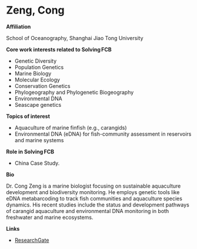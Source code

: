 # Zeng, Cong

**Affiliation**

School of Oceanography, Shanghai Jiao Tong University

**Core work interests related to Solving FCB**

* Genetic Diversity
* Population Genetics
* Marine Biology
* Molecular Ecology
* Conservation Genetics
* Phylogeography and Phylogenetic Biogeography
* Environmental DNA
* Seascape genetics

**Topics of interest**

* Aquaculture of marine finfish (e.g., carangids)&#x20;
* Environmental DNA (eDNA) for fish-community assessment in reservoirs and marine systems

**Role in Solving FCB**

* China Case Study.

**Bio**

Dr. Cong Zeng is a marine biologist focusing on sustainable aquaculture development and biodiversity monitoring. He employs genetic tools like eDNA metabarcoding to track fish communities and aquaculture species dynamics. His recent studies include the status and development pathways of carangid aquaculture and environmental DNA monitoring in both freshwater and marine ecosystems.

**Links**

* [ResearchGate](https://www.researchgate.net/profile/Cong-Zeng-3)
